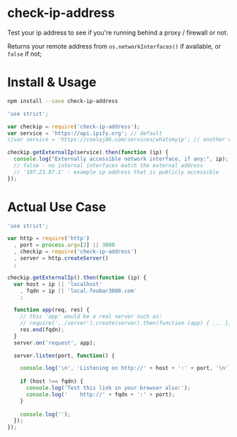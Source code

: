 # check-ip-address

Test your ip address to see if you're running behind a proxy / firewall or not.

Returns your remote address from `os.networkInterfaces()` if available, or `false` if not;

Install & Usage
======

```bash
npm install --save check-ip-address
```

```javascript
'use strict';

var checkip = require('check-ip-address');
var service = 'https://api.ipify.org'; // default
//var service = 'https://coolaj86.com/services/whatsmyip'; // another option

checkip.getExternalIp(service).then(function (ip) {
  console.log("Externally accessible network interface, if any:", ip);
  // false - no internal interfaces match the external address
  // '107.23.87.1' - example ip address that is publicly accessible
});
```

Actual Use Case
======

```javascript
'use strict';

var http = require('http')
  , port = process.argv[2] || 3000
  , checkip = require('check-ip-address')
  , server = http.createServer()
  ;

checkip.getExternalIp().then(function (ip) {
  var host = ip || 'localhost'
    , fqdn = ip || 'local.foobar3000.com'
    ;

  function app(req, res) {
    // this 'app' would be a real server such as:
    // require('../server').create(server).then(function (app) { ... });
    res.end(fqdn);
  }
  server.on('request', app);

  server.listen(port, function() {

    console.log('\n', 'Listening on http://' + host + ':' + port, '\n');
    
    if (host !== fqdn) {
      console.log('Test this link in your browser also:');
      console.log('    http://' + fqdn + ':' + port);
    }
    
    console.log('');
  });
});
```
